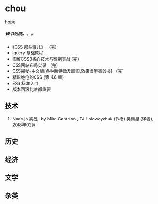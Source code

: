 # chou
hope
##### 读书进度。。。
* 《CSS 那些事儿》 （完）
* jquery 基础教程
* 图解CSS3核心技术与案例实战 (完）
* CSS网站布局实录 （完）
* CSS揭秘-中文版[各种新特效及画图,效果很厉害的书] （完）
* 精彩绝伦的CSS (第 4.6 章)
* ES6 标准入门
* 版本回滚比啥都重要


## 技术
1. Node.js 实战,  by Mike Cantelon , TJ Holowaychuk (作者) 吴海星 (译者), 2018年02月
## 历史

## 经济

## 文学

## 杂类

